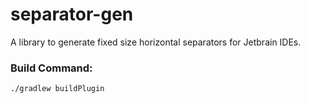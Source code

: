 # separator-gen
A library to generate fixed size horizontal separators for Jetbrain IDEs.

### Build Command:
```bash
./gradlew buildPlugin
```
